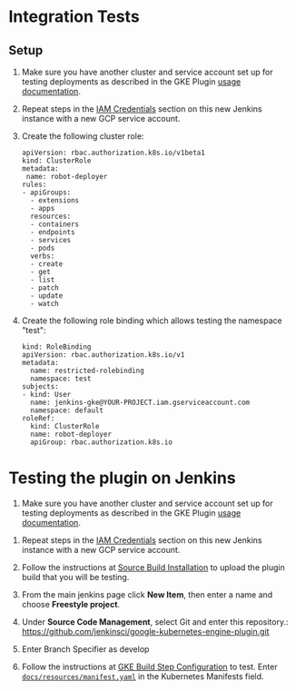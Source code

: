 <!--
 Copyright 2019 Google LLC

 Licensed under the Apache License, Version 2.0 (the "License"); you may not use this file except in
 compliance with the License. You may obtain a copy of the License at

        https://www.apache.org/licenses/LICENSE-2.0

 Unless required by applicable law or agreed to in writing, software distributed under the License
 is distributed on an "AS IS" BASIS, WITHOUT WARRANTIES OR CONDITIONS OF ANY KIND, either express or
 implied. See the License for the specific language governing permissions and limitations under the
 License.
-->
# Integration Tests
## Setup
1. Make sure you have another cluster and service account set up for testing deployments as described in the GKE Plugin [usage documentation](Home.md#usage).

1. Repeat steps in the [IAM Credentials](Home.md#iam-credentials) section on this new Jenkins instance with a new GCP service account.

1. Create the following cluster role:
	```
	apiVersion: rbac.authorization.k8s.io/v1beta1
	kind: ClusterRole
	metadata:
	 name: robot-deployer
	rules:
	- apiGroups:
	  - extensions
	  - apps
	  resources:
	  - containers
	  - endpoints
	  - services
	  - pods
	  verbs:
	  - create
	  - get
	  - list
	  - patch
	  - update
	  - watch
	```

1. Create the following role binding which allows testing the namespace "test":
	```
	kind: RoleBinding
	apiVersion: rbac.authorization.k8s.io/v1
	metadata:
	  name: restricted-rolebinding
	  namespace: test
	subjects:
	- kind: User
	  name: jenkins-gke@YOUR-PROJECT.iam.gserviceaccount.com
	  namespace: default
	roleRef:
	  kind: ClusterRole
	  name: robot-deployer
	  apiGroup: rbac.authorization.k8s.io
	````

# Testing the plugin on Jenkins
1. Make sure you have another cluster and service account set up for testing deployments as
described in the GKE Plugin [usage documentation](Home.md#usage). 

<!--
TODO(stephenashank): Remove this once the credentials can be preloaded through the helm chart.
This depends on refactoring the Google Oauth Plugin.
-->

1. Repeat steps in the [IAM Credentials](Home.md#iam-credentials) section on this new Jenkins instance with a new GCP service account.

1. Follow the instructions at [Source Build Installation](SourceBuildInstallation.md) to upload the
plugin build that you will be testing.

1. From the main jenkins page click **New Item**, then enter a name and choose
**Freestyle project**.

1. Under **Source Code Management**, select Git and enter this repository.:
https://github.com/jenkinsci/google-kubernetes-engine-plugin.git

1. Enter Branch Specifier as develop

1. Follow the instructions at
[GKE Build Step Configuration](Home.md#google-kubernetes-engine-build-step-configuration) to test.
Enter [`docs/resources/manifest.yaml`](resources/manifest.yaml) in the Kubernetes Manifests field.

